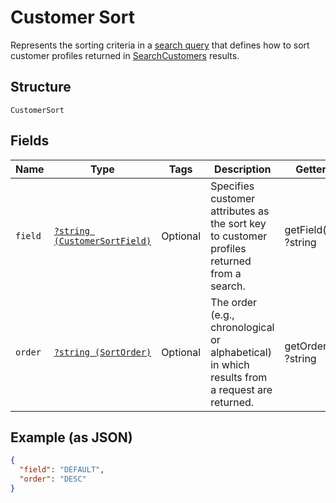 
# Customer Sort

Represents the sorting criteria in a [search query](../../doc/models/customer-query.md) that defines how to sort
customer profiles returned in [SearchCustomers](../../doc/apis/customers.md#search-customers) results.

## Structure

`CustomerSort`

## Fields

| Name | Type | Tags | Description | Getter | Setter |
|  --- | --- | --- | --- | --- | --- |
| `field` | [`?string (CustomerSortField)`](../../doc/models/customer-sort-field.md) | Optional | Specifies customer attributes as the sort key to customer profiles returned from a search. | getField(): ?string | setField(?string field): void |
| `order` | [`?string (SortOrder)`](../../doc/models/sort-order.md) | Optional | The order (e.g., chronological or alphabetical) in which results from a request are returned. | getOrder(): ?string | setOrder(?string order): void |

## Example (as JSON)

```json
{
  "field": "DEFAULT",
  "order": "DESC"
}
```

